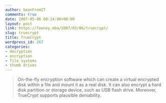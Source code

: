 ```yaml
---
author: SeanFromIT
comments: true
date: 2007-05-06 00:14:00+00:00
layout: post
link: https://feeney.mba/2007/05/06/truecrypt/
slug: truecrypt
title: TrueCrypt
wordpress_id: 267
categories:
- decryption
- encryption
- file systems
- thumb drives
---
```


<blockquote>On-the-fly encryption software which can create a virtual encrypted disk within a file and mount it as a real disk. It can also encrypt a hard disk partition or storage device, such as USB flash drive. Moreover, TrueCrypt supports plausible deniability.</blockquote>
